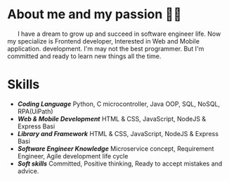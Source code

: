# About me and my passion 👩‍💻

&nbsp;&nbsp;&nbsp;&nbsp;&nbsp;&nbsp;I have a dream to grow up and succeed in software engineer life. Now my specialize is Frontend developer, Interested in Web and Mobile application. development. I'm may not the best programmer. But I'm committed and ready to learn new things all the time.

# Skills
* ***Coding Language*** Python, C microcontroller, Java OOP, SQL, NoSQL, RPA(UiPath)
* ***Web & Mobile Development*** HTML & CSS, JavaScript, NodeJS & Express Basi
* ***Library and Framework*** HTML & CSS, JavaScript, NodeJS & Express Basi
* ***Software Engineer Knowledge*** Microservice concept, Requirement Engineer, Agile development life cycle
* ***Soft skills*** Committed, Positive thinking, Ready to accept mistakes and advice.


